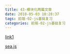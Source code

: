 ```yaml
---
title: 43-模块化两篇文章
date: 2018-05-03 10:28:37
tags: 前端-02-js基础复习
categories: 前端-02-js基础复习
---
```


[link1](https://www.cnblogs.com/chenguangliang/p/5856701.html)

[sea.js](https://seajs.github.io/seajs/docs/#intro)